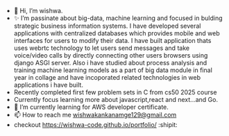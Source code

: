 - 👋 Hi, I’m wishwa.
- ✨ I’m passinate about big-data, machine learning and focused in bulding strategic business information systems. I have developed several applications with centralized databases which provides mobile and web interfaces for users to modify their data. I have built application thats uses webrtc technology to let users send messages and take voice/video calls by directly connecting other users browsers using django ASGI server. Also i have studied about process analysis and training machine learning models as a part of big data module in final year in collage and have incoporated related technologies in web applications i have built.
- Recently completed first few problem sets in C from cs50 2025 course
- Currently focus learning more about javascript,react and next...and Go.
- 🌱 I’m currently learning for AWS developer certificate.
- 📫 How to reach me wishwakankanamge129@gmail.com
- checkout https://wishwa-code.github.io/portfolio/  :shipit:

<!---
Wishwa-code/Wishwa-code is a ✨ special ✨ repository because its `README.md` (this file) appears on your GitHub profile.
You can click the Preview link to take a look at your changes.
--->
